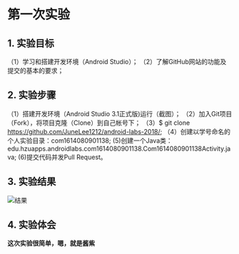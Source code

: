 # 第一次实验 

## 1. 实验目标
（1）学习和搭建开发环境（Android Studio）；
（2）了解GitHub网站的功能及提交的基本的要求；
## 2. 实验步骤
（1）搭建开发环境（Android Studio 3.1正式版)运行（截图）；
（2）加入Git项目（Fork），将项目克隆（Clone）到自己帐号下；
（3）$ git clone https://github.com/JuneLee1212/android-labs-2018/;
（4）创建以学号命名的个人实验目录：com1614080901138;
 (5)创建一个Java类：edu.hzuapps.androidlabs.com1614080901138.Com1614080901138Activity.java;
 (6)提交代码并发Pull Request。

## 3. 实验结果

![结果](https://github.com/CNTcnt/android-labs-2018/blob/master/com1614080901208/com1614080901208.png)
## 4. 实验体会

**这次实验很简单，嗯，就是酱紫**


